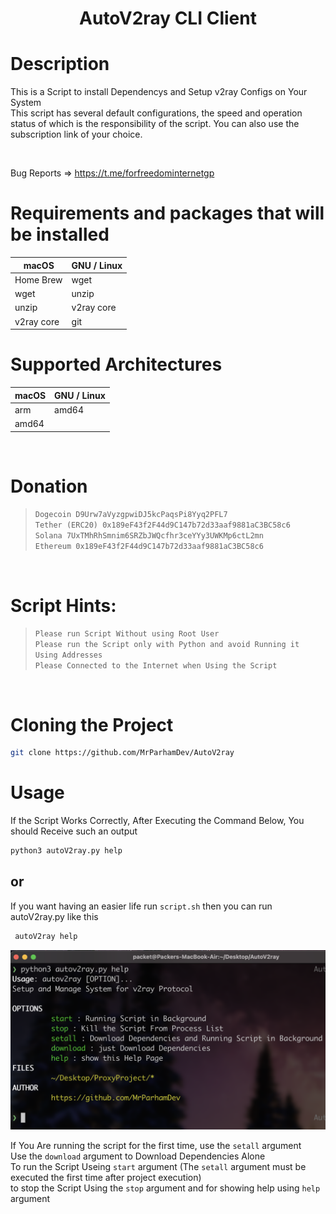 <h1 align="center"> ‍AutoV2ray CLI Client <br>
 
 


# Description
This is a Script to install Dependencys and Setup v2ray Configs on Your System <br>
This script has several default configurations, the speed and operation status of which is the responsibility of the script.
You can also use the subscription link of your choice.
 
<br>
 
 Bug Reports => https://t.me/forfreedominternetgp
 
 # Requirements and packages that will be installed
| macOS        | GNU / Linux |
| -----------  | ----------  |
| Home Brew    | wget        |   
| wget         | unzip       |
| unzip        | v2ray core  |
| v2ray core   |     git        |

 
 
# Supported Architectures
| macOS       | GNU / Linux |
| ----------- | ----------|
| arm         |  amd64    |   
| amd64       |           |

<br>
 
 
# Donation <br>
> `Dogecoin D9Urw7aVyzgpwiDJ5kcPaqsPi8Yyq2PFL7` <br>
> `Tether (ERC20) 0x189eF43f2F44d9C147b72d33aaf9881aC3BC58c6` <br>
> `Solana 7UxTMhRhSmnim6SRZbJWQcfhr3ceYYy3UWKMp6ctL2mn` <br>
> `Ethereum ‍‍‍‍‍‍0x189eF43f2F44d9C147b72d33aaf9881aC3BC58c6` <br>

<br> 
 
# Script Hints:
> `Please run Script Without using Root User` <br>
> `Please run the Script only with Python and avoid Running it Using Addresses`<br>
> `Please Connected to the Internet when Using the Script`

<br>

# Cloning the Project
```bash
git clone https://github.com/MrParhamDev/AutoV2ray
```

# Usage
If the Script Works Correctly, After Executing the Command Below, You should Receive such an output

 ```bash
 python3 autoV2ray.py help
 ```
 ## or
If you want having an easier life run ```script.sh``` then you can run autoV2ray.py like this
```bash
 autoV2ray help
 ```
 
 ![Sample](READMEPIC.png)
 
 If You Are running the script for the first time, use the `setall` argument<br>
 Use the `download` argument to Download Dependencies Alone<br>
 To run the Script Useing `start` argument (The `setall` argument must be executed the first time after project execution)<br>
 to stop the Script Using the `stop` argument and for showing help using `help` argument<br>

